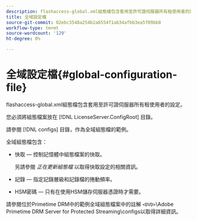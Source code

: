 ```yaml
---
description: flashaccess-global.xml組態檔包含套用至許可證伺服器所有租使用者的設定。
title: 全域設定檔
source-git-commit: 02ebc3548a254b2a6554f1ab34afbb3ea5f09bb8
workflow-type: tm+mt
source-wordcount: '129'
ht-degree: 0%

---
```


# 全域設定檔{#global-configuration-file}

flashaccess-global.xml組態檔包含套用至許可證伺服器所有租使用者的設定。

您必須將組態檔案放在 [!DNL LicenseServer.ConfigRoot] 目錄。

請參閱 [!DNL configs] 目錄，作為全域組態檔的範例。

全域組態檔包含：

* 快取 — 控制記憶體中組態檔案的快取。

  另請參閱 *正在更新組態檔* 以取得快取設定的相關資訊。
* 記錄 — 指定記錄層級和記錄檔的捲動頻率。
* HSM密碼 — 只有在使用HSM儲存伺服器憑證時才需要。

請參閱位於Primetime DRM中的範例全域組態檔案中的註解 `<DVD>`\Adobe Primetime DRM Server for Protected Streaming\configs以取得詳細資訊。
